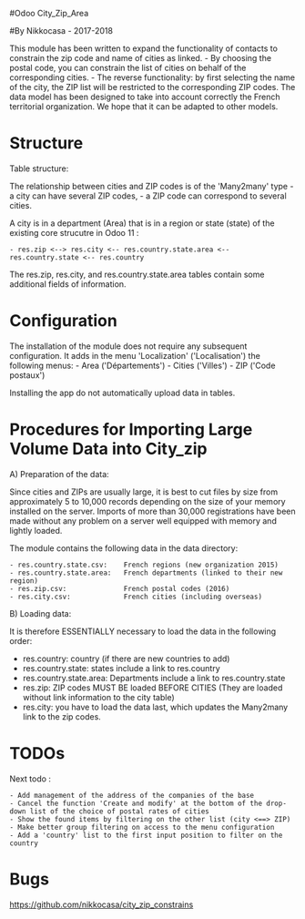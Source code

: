 #Odoo City_Zip_Area

#By Nikkocasa - 2017-2018


This module has been written to expand the functionality of contacts to constrain the zip code and name of cities as linked.
    - By choosing the postal code, you can constrain the list of cities on behalf of the corresponding cities.
    - The reverse functionality: by first selecting the name of the city, the ZIP list will be restricted to the corresponding ZIP codes.
The data model has been designed to take into account correctly the French territorial organization.
We hope that it can be adapted to other models.

Structure
=========

Table structure:

The relationship between cities and ZIP codes is of the 'Many2many' type
    - a city can have several ZIP codes,
    - a ZIP code can correspond to several cities.

A city is in a department (Area) that is in a region or state (state) of the existing core strucutre in Odoo 11 :

    - res.zip <--> res.city <-- res.country.state.area <-- res.country.state <-- res.country

The res.zip, res.city, and res.country.state.area tables contain some additional fields of information.

Configuration
=============

The installation of the module does not require any subsequent configuration.
It adds in the menu 'Localization' ('Localisation') the following menus:
    - Area ('Départements')
    - Cities ('Villes')
    - ZIP ('Code postaux')

Installing the app do not automatically upload data in tables.
    
Procedures for Importing Large Volume Data into City_zip
========================================================
 
A) Preparation of the data:

Since cities and ZIPs are usually large, it is best to cut files by size from approximately 5 to 10,000 records depending on the size of your memory installed on the server.
Imports of more than 30,000 registrations have been made without any problem on a server well equipped with memory and lightly loaded.

The module contains the following data in the data directory:

    - res.country.state.csv:    French regions (new organization 2015)
    - res.country.state.area:   French departments (linked to their new region)
    - res.zip.csv:              French postal codes (2016)
    - res.city.csv:             French cities (including overseas)
    
B) Loading data:

It is therefore ESSENTIALLY necessary to load the data in the following order:
- res.country: country (if there are new countries to add)
- res.country.state: states include a link to res.country
- res.country.state.area: Departments include a link to res.country.state
- res.zip: ZIP codes MUST BE loaded BEFORE CITIES (They are loaded without link information to the city table)
- res.city: you have to load the data last, which updates the Many2many link to the zip codes.

TODOs
=====
Next todo :

    - Add management of the address of the companies of the base
    - Cancel the function 'Create and modify' at the bottom of the drop-down list of the choice of postal rates of cities
    - Show the found items by filtering on the other list (city <==> ZIP)
    - Make better group filtering on access to the menu configuration
    - Add a 'country' list to the first input position to filter on the country

Bugs
====

https://github.com/nikkocasa/city_zip_constrains

